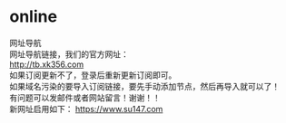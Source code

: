 # online
网址导航
<br>
网址导航链接，我们的官方网址：
<br>
http://tb.xk356.com
<br>
如果订阅更新不了，登录后重新更新订阅即可。
<br>
如果域名污染的要导入订阅链接，要先手动添加节点，然后再导入就可以了！
<br>
有问题可以发邮件或者网站留言！谢谢！！
<br>
新网址启用如下：
https://www.su147.com
